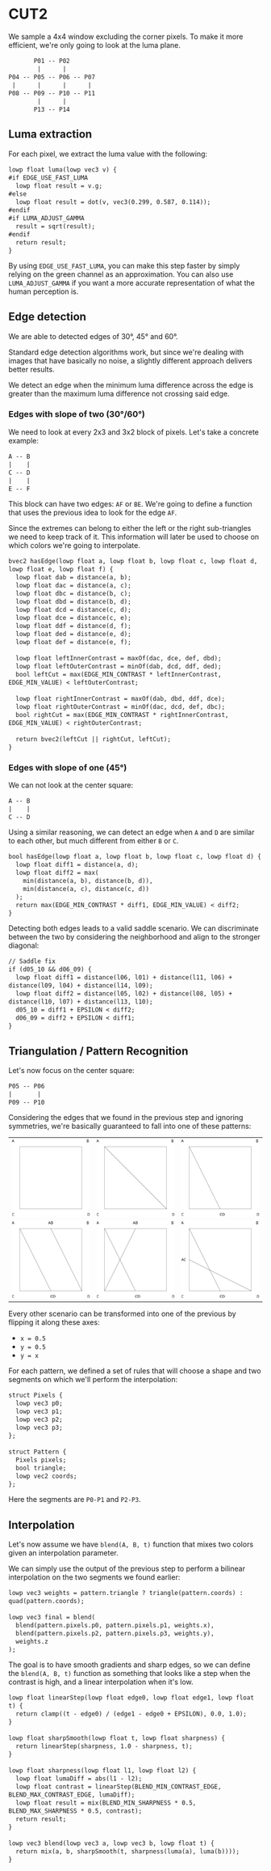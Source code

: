 # CUT2

We sample a 4x4 window excluding the corner pixels. To make it more efficient, we're only going to look at the luma plane.

```
       P01 -- P02
        |      |
P04 -- P05 -- P06 -- P07
 |      |      |      |
P08 -- P09 -- P10 -- P11
        |      |
       P13 -- P14
```

## Luma extraction

For each pixel, we extract the luma value with the following:

```
lowp float luma(lowp vec3 v) {
#if EDGE_USE_FAST_LUMA
  lowp float result = v.g;
#else
  lowp float result = dot(v, vec3(0.299, 0.587, 0.114));
#endif
#if LUMA_ADJUST_GAMMA
  result = sqrt(result);
#endif
  return result;
}
```

By using ```EDGE_USE_FAST_LUMA```, you can make this step faster by simply relying on the green channel as an approximation.
You can also use ```LUMA_ADJUST_GAMMA``` if you want a more accurate representation of what the human perception is.

## Edge detection

We are able to detected edges of 30°, 45° and 60°.

Standard edge detection algorithms work, but since we're dealing with images that have basically no noise, a slightly different approach delivers better results.

We detect an edge when the minimum luma difference across the edge is greater than the maximum luma difference not crossing said edge.

### Edges with slope of two (30°/60°)

We need to look at every 2x3 and 3x2 block of pixels. Let's take a concrete example:

```
A -- B
|    |
C -- D
|    |
E -- F
```

This block can have two edges: ```AF``` or ```BE```. We're going to define a function that uses the previous idea to look for the edge ```AF```.

Since the extremes can belong to either the left or the right sub-triangles we need to keep track of it. This information will later be used to choose on which colors we're going to interpolate.

```
bvec2 hasEdge(lowp float a, lowp float b, lowp float c, lowp float d, lowp float e, lowp float f) {
  lowp float dab = distance(a, b);
  lowp float dac = distance(a, c);
  lowp float dbc = distance(b, c);
  lowp float dbd = distance(b, d);
  lowp float dcd = distance(c, d);
  lowp float dce = distance(c, e);
  lowp float ddf = distance(d, f);
  lowp float ded = distance(e, d);
  lowp float def = distance(e, f);

  lowp float leftInnerContrast = maxOf(dac, dce, def, dbd);
  lowp float leftOuterContrast = minOf(dab, dcd, ddf, ded);
  bool leftCut = max(EDGE_MIN_CONTRAST * leftInnerContrast, EDGE_MIN_VALUE) < leftOuterContrast;

  lowp float rightInnerContrast = maxOf(dab, dbd, ddf, dce);
  lowp float rightOuterContrast = minOf(dac, dcd, def, dbc);
  bool rightCut = max(EDGE_MIN_CONTRAST * rightInnerContrast, EDGE_MIN_VALUE) < rightOuterContrast;

  return bvec2(leftCut || rightCut, leftCut);
}
```

### Edges with slope of one (45°)

We can not look at the center square:

```
A -- B
|    |
C -- D
```

Using a similar reasoning, we can detect an edge when ```A``` and ```D``` are similar to each other, but much different from either ```B``` or ```C```.

```
bool hasEdge(lowp float a, lowp float b, lowp float c, lowp float d) {
  lowp float diff1 = distance(a, d);
  lowp float diff2 = max(
    min(distance(a, b), distance(b, d)),
    min(distance(a, c), distance(c, d))
  );
  return max(EDGE_MIN_CONTRAST * diff1, EDGE_MIN_VALUE) < diff2;
}
```

Detecting both edges leads to a valid saddle scenario. We can discriminate between the two by considering the neighborhood and align to the stronger diagonal:

```
// Saddle fix
if (d05_10 && d06_09) {
  lowp float diff1 = distance(l06, l01) + distance(l11, l06) + distance(l09, l04) + distance(l14, l09);
  lowp float diff2 = distance(l05, l02) + distance(l08, l05) + distance(l10, l07) + distance(l13, l10);
  d05_10 = diff1 + EPSILON < diff2;
  d06_09 = diff2 + EPSILON < diff1;
}
```

## Triangulation / Pattern Recognition

Let's now focus on the center square:

```
P05 -- P06
|       |
P09 -- P10
```

Considering the edges that we found in the previous step and ignoring symmetries, we're basically guaranteed to fall into one of these patterns: 

||||
|---|---|---|
![](../images/algorithm/patterns/0.svg) | ![](../images/algorithm/patterns/1.svg) | ![](../images/algorithm/patterns/2.svg)
![](../images/algorithm/patterns/3.svg) | ![](../images/algorithm/patterns/4.svg) | ![](../images/algorithm/patterns/5.svg)

Every other scenario can be transformed into one of the previous by flipping it along these axes:
* ```x = 0.5```
* ```y = 0.5```
* ```y = x```

For each pattern, we defined a set of rules that will choose a shape and two segments on which we'll perform the interpolation:

```
struct Pixels {
  lowp vec3 p0;
  lowp vec3 p1;
  lowp vec3 p2;
  lowp vec3 p3;
};

struct Pattern {
  Pixels pixels;
  bool triangle;
  lowp vec2 coords;
};
```

Here the segments are ```P0-P1``` and ```P2-P3```.

## Interpolation

Let's now assume we have ```blend(A, B, t)``` function that mixes two colors given an interpolation parameter.

We can simply use the output of the previous step to perform a bilinear interpolation on the two segments we found earlier:

```
lowp vec3 weights = pattern.triangle ? triangle(pattern.coords) : quad(pattern.coords);

lowp vec3 final = blend(
  blend(pattern.pixels.p0, pattern.pixels.p1, weights.x),
  blend(pattern.pixels.p2, pattern.pixels.p3, weights.y),
  weights.z
);
```

The goal is to have smooth gradients and sharp edges, so we can define the ```blend(A, B, t)``` function as something that looks like a step when the contrast is high, and a linear interpolation when it's low.

```
lowp float linearStep(lowp float edge0, lowp float edge1, lowp float t) {
  return clamp((t - edge0) / (edge1 - edge0 + EPSILON), 0.0, 1.0);
}

lowp float sharpSmooth(lowp float t, lowp float sharpness) {
  return linearStep(sharpness, 1.0 - sharpness, t);
}

lowp float sharpness(lowp float l1, lowp float l2) {
  lowp float lumaDiff = abs(l1 - l2);
  lowp float contrast = linearStep(BLEND_MIN_CONTRAST_EDGE, BLEND_MAX_CONTRAST_EDGE, lumaDiff);
  lowp float result = mix(BLEND_MIN_SHARPNESS * 0.5, BLEND_MAX_SHARPNESS * 0.5, contrast);
  return result;
}

lowp vec3 blend(lowp vec3 a, lowp vec3 b, lowp float t) {
  return mix(a, b, sharpSmooth(t, sharpness(luma(a), luma(b))));
}
```
